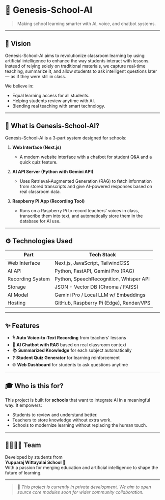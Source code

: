 # 🌱 Genesis-School-AI

> Making school learning smarter with AI, voice, and chatbot systems.

---

## 🎯 Vision

Genesis-School-AI aims to revolutionize classroom learning by using artificial intelligence to enhance the way students interact with lessons. Instead of relying solely on traditional materials, we capture real-time teaching, summarize it, and allow students to ask intelligent questions later — as if they were still in class.

We believe in:
- Equal learning access for all students.
- Helping students review anytime with AI.
- Blending real teaching with smart technology.

---

## 🧠 What is Genesis-School-AI?

Genesis-School-AI is a 3-part system designed for schools:

1. **Web Interface (Next.js)**  
   - A modern website interface with a chatbot for student Q&A and a quick quiz feature.

2. **AI API Server (Python with Gemini API)**  
   - Uses Retrieval-Augmented Generation (RAG) to fetch information from stored transcripts and give AI-powered responses based on real classroom data.

3. **Raspberry Pi App (Recording Tool)**  
   - Runs on a Raspberry Pi to record teachers' voices in class, transcribe them into text, and automatically store them in the database for AI use.

---

## ⚙️ Technologies Used

| Part             | Tech Stack                              |
|------------------|------------------------------------------|
| Web Interface    | Next.js, JavaScript, TailwindCSS         |
| AI API           | Python, FastAPI, Gemini Pro (RAG)        |
| Recording System | Python, SpeechRecognition, Whisper API   |
| Storage          | JSON + Vector DB (Chroma / FAISS)        |
| AI Model         | Gemini Pro / Local LLM w/ Embeddings     |
| Hosting          | GitHub, Raspberry Pi (Edge), Render/VPS  |

---

## ✨ Features

- 🎙️ **Auto Voice-to-Text Recording** from teachers' lessons
- 🧠 **AI Chatbot with RAG** based on real classroom context
- 📚 **Summarized Knowledge** for each subject automatically
- ❓ **Student Quiz Generator** for learning reinforcement
- 🌐 **Web Dashboard** for students to ask questions anytime

---

## 🎓 Who is this for?

This project is built for **schools** that want to integrate AI in a meaningful way. It empowers:
- Students to review and understand better.
- Teachers to store knowledge without extra work.
- Schools to modernize learning without replacing the human touch.

---

## 👨‍👩‍👦‍👦 Team

Developed by students from  
**Yupparaj Wittayalai School** 🏫  
With a passion for merging education and artificial intelligence to shape the future of learning.

---

> 📌 _This project is currently in private development. We aim to open source core modules soon for wider community collaboration._


